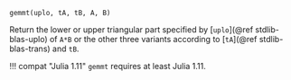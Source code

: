 ```
gemmt(uplo, tA, tB, A, B)
```

Return the lower or upper triangular part specified by [`uplo`](@ref stdlib-blas-uplo) of `A*B` or the other three variants according to [`tA`](@ref stdlib-blas-trans) and `tB`.

!!! compat "Julia 1.11"
    `gemmt` requires at least Julia 1.11.

